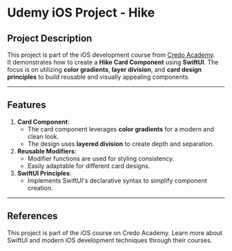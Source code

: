 # Udemy iOS Project - Hike

## Project Description
This project is part of the iOS development course from [Credo Academy](http://credo.academy).  
It demonstrates how to create a **Hike Card Component** using **SwiftUI**. The focus is on utilizing **color gradients**, **layer division**, and **card design principles** to build reusable and visually appealing components.

---

## Features
1. **Card Component**:
   - The card component leverages **color gradients** for a modern and clean look.
   - The design uses **layered division** to create depth and separation.
2. **Reusable Modifiers**:
   - Modifier functions are used for styling consistency.
   - Easily adaptable for different card designs.
3. **SwiftUI Principles**:
   - Implements SwiftUI's declarative syntax to simplify component creation.

---

## References
This project is part of the iOS course on Credo Academy.
Learn more about SwiftUI and modern iOS development techniques through their courses.
